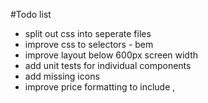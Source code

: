 #Todo list

- split out css into seperate files
- improve css to selectors - bem
- improve layout below 600px screen width
- add unit tests for individual components
- add missing icons
- improve price formatting to include ,

